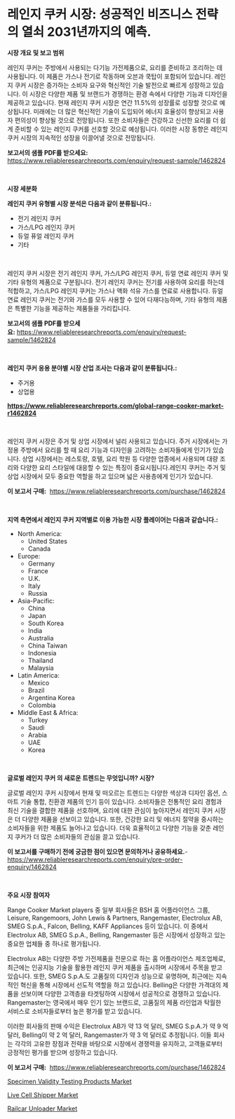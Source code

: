 <p><h1>레인지 쿠커 시장: 성공적인 비즈니스 전략의 열쇠 2031년까지의 예측.</h1></p><p><strong>시장 개요 및 보고 범위</strong></p>
<p><p>레인지 쿠커는 주방에서 사용되는 다기능 가전제품으로, 요리를 준비하고 조리하는 데 사용됩니다. 이 제품은 가스나 전기로 작동하며 오븐과 쿡탑이 포함되어 있습니다. 레인지 쿠커 시장은 증가하는 소비자 요구와 혁신적인 기술 발전으로 빠르게 성장하고 있습니다. 이 시장은 다양한 제품 및 브랜드가 경쟁하는 환경 속에서 다양한 기능과 디자인을 제공하고 있습니다. 현재 레인지 쿠커 시장은 연간 11.5%의 성장률로 성장할 것으로 예상됩니다. 미래에는 더 많은 혁신적인 기술이 도입되어 에너지 효율성이 향상되고 사용자 편의성이 향상될 것으로 전망됩니다. 또한 소비자들은 건강하고 신선한 요리를 더 쉽게 준비할 수 있는 레인지 쿠커를 선호할 것으로 예상됩니다. 이러한 시장 동향은 레인지 쿠커 시장의 지속적인 성장을 이끌어낼 것으로 전망됩니다.</p></p>
<p><strong>보고서의 샘플 PDF를 받으세요:</strong> <a href="https://www.reliableresearchreports.com/enquiry/request-sample/1462824">https://www.reliableresearchreports.com/enquiry/request-sample/1462824</a></p>
<p>&nbsp;</p>
<p><strong>시장 세분화</strong></p>
<p><strong>레인지 쿠커 유형별 시장 분석은 다음과 같이 분류됩니다.:</strong></p>
<p><ul><li>전기 레인지 쿠커</li><li>가스/LPG 레인지 쿠커</li><li>듀얼 퓨얼 레인지 쿠커</li><li>기타</li></ul></p>
<p>&nbsp;</p>
<p><p>레인지 쿠커 시장은 전기 레인지 쿠커, 가스/LPG 레인지 쿠커, 듀얼 연료 레인지 쿠커 및 기타 유형의 제품으로 구분됩니다. 전기 레인지 쿠커는 전기를 사용하여 요리를 하는데 적합하고, 가스/LPG 레인지 쿠커는 가스나 액화 석유 가스를 연료로 사용합니다. 듀얼 연료 레인지 쿠커는 전기와 가스를 모두 사용할 수 있어 다재다능하며, 기타 유형의 제품은 특별한 기능을 제공하는 제품들을 가리킵니다.</p></p>
<p><strong>보고서의 샘플 PDF를 받으세요:</strong>&nbsp;<a href="https://www.reliableresearchreports.com/enquiry/request-sample/1462824">https://www.reliableresearchreports.com/enquiry/request-sample/1462824</a></p>
<p>&nbsp;</p>
<p><strong> 레인지 쿠커 응용 분야별 시장 산업 조사는 다음과 같이 분류됩니다.:</strong></p>
<p><ul><li>주거용</li><li>상업용</li></ul></p>
<p><strong><a href="https://www.reliableresearchreports.com/global-range-cooker-market-r1462824">https://www.reliableresearchreports.com/global-range-cooker-market-r1462824</a></strong></p>
<p>&nbsp;</p>
<p><p>레인지 쿠커 시장은 주거 및 상업 시장에서 널리 사용되고 있습니다. 주거 시장에서는 가정용 주방에서 요리를 할 때 요리 기능과 디자인을 고려하는 소비자들에게 인기가 있습니다. 상업 시장에서는 레스토랑, 호텔, 요리 학원 등 다양한 업종에서 사용되며 대량 조리와 다양한 요리 스타일에 대응할 수 있는 특징이 중요시됩니다.레인지 쿠커는 주거 및 상업 시장에서 모두 중요한 역할을 하고 있으며 넓은 사용층에게 인기가 있습니다.</p></p>
<p><strong>이 보고서 구매:</strong>&nbsp; <a href="https://www.reliableresearchreports.com/purchase/1462824">https://www.reliableresearchreports.com/purchase/1462824</a></p>
<p>&nbsp;</p>
<p><strong>지역 측면에서 레인지 쿠커 지역별로 이용 가능한 시장 플레이어는 다음과 같습니다.:</strong></p>
<p><ul>
    <li>
        North America:
        <ul>
            <li>United States</li>
            <li>Canada</li>
        </ul>
    </li>
    <li>
        Europe:
        <ul>
            <li>Germany</li>
            <li>France</li>
            <li>U.K.</li>
            <li>Italy</li>
            <li>Russia</li>
        </ul>
    </li>
    <li>
        Asia-Pacific:
        <ul>
            <li>China</li>
            <li>Japan</li>
            <li>South Korea</li>
            <li>India</li>
            <li>Australia</li>
            <li>China Taiwan</li>
            <li>Indonesia</li>
            <li>Thailand</li>
            <li>Malaysia</li>
        </ul>
    </li>
    <li>
        Latin America:
        <ul>
            <li>Mexico</li>
            <li>Brazil</li>
            <li>Argentina Korea</li>
            <li>Colombia</li>
        </ul>
    </li>
    <li>
        Middle East & Africa:
        <ul>
            <li>Turkey</li>
            <li>Saudi</li>
            <li>Arabia</li>
            <li>UAE</li>
            <li>Korea</li>
        </ul>
    </li>
    </ul></p>
<p>&nbsp;</p>
<p><strong>글로벌 레인지 쿠커 의 새로운 트렌드는 무엇입니까? 시장?</strong></p>
<p><p>글로벌 레인지 쿠커 시장에서 현재 및 떠오르는 트렌드는 다양한 색상과 디자인 옵션, 스마트 기술 통합, 친환경 제품의 인기 등이 있습니다. 소비자들은 전통적인 요리 경험과 최신 기술을 결합한 제품을 선호하며, 요리에 대한 관심이 높아지면서 레인지 쿠커 시장은 더 다양한 제품을 선보이고 있습니다. 또한, 건강한 요리 및 에너지 절약을 중시하는 소비자들을 위한 제품도 늘어나고 있습니다. 더욱 효율적이고 다양한 기능을 갖춘 레인지 쿠커가 더 많은 소비자들의 관심을 끌고 있습니다.</p></p>
<p><strong>이 보고서를 구매하기 전에 궁금한 점이 있으면 문의하거나 공유하세요.</strong>- <a href="https://www.reliableresearchreports.com/enquiry/pre-order-enquiry/1462824">https://www.reliableresearchreports.com/enquiry/pre-order-enquiry/1462824</a></p>
<p>&nbsp;</p>
<p><strong>주요 시장 참여자</strong></p>
<p><p>Range Cooker Market players 중 일부 회사들은 BSH 홈 어플라이언스 그룹, Leisure, Rangemoors, John Lewis & Partners, Rangemaster, Electrolux AB, SMEG S.p.A., Falcon, Belling, KAFF Appliances 등이 있습니다. 이 중에서 Electrolux AB, SMEG S.p.A., Belling, Rangemaster 등은 시장에서 성장하고 있는 중요한 업체들 중 하나로 평가됩니다.</p><p>Electrolux AB는 다양한 주방 가전제품을 전문으로 하는 홈 어플라이언스 제조업체로, 최근에는 인공지능 기술을 활용한 레인지 쿠커 제품을 출시하며 시장에서 주목을 받고 있습니다. 또한, SMEG S.p.A.도 고품질의 디자인과 성능으로 유명하며, 최근에는 지속적인 혁신을 통해 시장에서 선도적 역할을 하고 있습니다. Belling은 다양한 가격대의 제품을 선보이며 다양한 고객층을 타겟팅하여 시장에서 성공적으로 경쟁하고 있습니다. Rangemaster는 영국에서 매우 인기 있는 브랜드로, 고품질의 제품 라인업과 탁월한 서비스로 소비자들로부터 높은 평가를 받고 있습니다.</p><p>이러한 회사들의 판매 수익은 Electrolux AB가 약 13 억 달러, SMEG S.p.A.가 약 9 억 달러, Belling이 약 2 억 달러, Rangemaster가 약 3 억 달러로 추정됩니다. 이들 회사는 각각의 고유한 장점과 전략을 바탕으로 시장에서 경쟁력을 유지하고, 고객들로부터 긍정적인 평가를 받으며 성장하고 있습니다.</p></p>
<p><strong>이 보고서 구매:</strong>&nbsp;&nbsp;<a href="https://www.reliableresearchreports.com/purchase/1462824">https://www.reliableresearchreports.com/purchase/1462824</a></p>
<p><p><a href="https://mire-aunt-385.notion.site/Specimen-Validity-Testing-Products-Market-Exploring-Market-Share-Market-Trends-and-Future-Growth-934dea2a81914b1e982054dcb0ff4bc3">Specimen Validity Testing Products Market</a></p><p><a href="https://invited-way-688.notion.site/Live-Cell-Shipper-Market-Outlook-Industry-Overview-and-Forecast-2024-to-2031-aa8065daf3ac45d891ad8f11b3d01589">Live Cell Shipper Market</a></p><p><a href="https://github.com/johnbach50/Market-Research-Report-List-2/blob/main/railcar-unloader-market.md">Railcar Unloader Market</a></p></p>